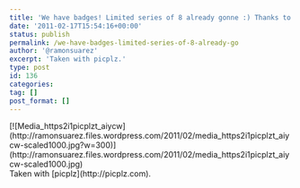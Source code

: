 ```yaml
---
title: 'We have badges! Limited series of 8 already gonne :) Thanks to @Sandy_lemoine #betacowork'
date: '2011-02-17T15:54:16+00:00'
status: publish
permalink: /we-have-badges-limited-series-of-8-already-go
author: '@ramonsuarez'
excerpt: 'Taken with picplz.'
type: post
id: 136
categories:
tag: []
post_format: []
---
```

<div class="p_embed p_image_embed">[![Media_https2i1picplzt_aiycw](http://ramonsuarez.files.wordpress.com/2011/02/media_https2i1picplzt_aiycw-scaled1000.jpg?w=300)](http://ramonsuarez.files.wordpress.com/2011/02/media_https2i1picplzt_aiycw-scaled1000.jpg)</div>Taken with [picplz](http://picplz.com). 
